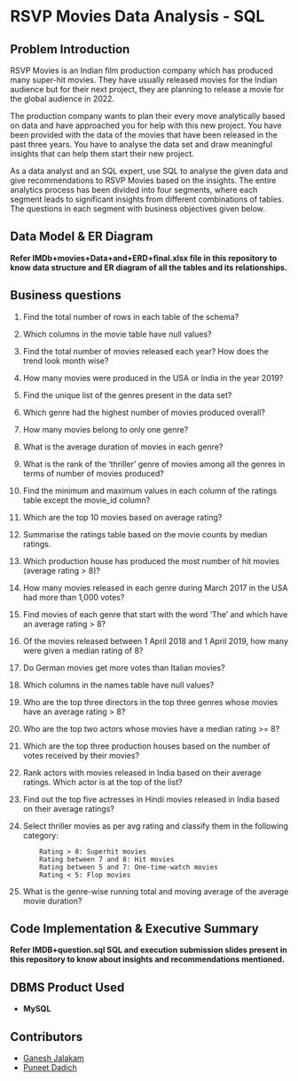 
# RSVP Movies Data Analysis - SQL

## Problem Introduction
RSVP Movies is an Indian film production company which has produced many super-hit movies. They have usually released movies for the Indian audience but for their next project, they are planning to release a movie for the global audience in 2022.

 

The production company wants to plan their every move analytically based on data and have approached you for help with this new project. You have been provided with the data of the movies that have been released in the past three years. You have to analyse the data set and draw meaningful insights that can help them start their new project. 

 

As a data analyst and an SQL expert, use SQL to analyse the given data and give recommendations to RSVP Movies based on the insights. The entire analytics process has been divided into four segments, where each segment leads to significant insights from different combinations of tables. The questions in each segment with business objectives given below.

## Data Model & ER Diagram
**Refer IMDb+movies+Data+and+ERD+final.xlsx file in this repository to know data structure and ER diagram of all the tables and its relationships.**

## Business questions
1. Find the total number of rows in each table of the schema?
2. Which columns in the movie table have null values?
3. Find the total number of movies released each year? How does the trend look month wise?
4. How many movies were produced in the USA or India in the year 2019?
5. Find the unique list of the genres present in the data set?
6. Which genre had the highest number of movies produced overall?
7. How many movies belong to only one genre?
8. What is the average duration of movies in each genre?
9. What is the rank of the ‘thriller’ genre of movies among all the genres in terms of number of movies produced?
10. Find the minimum and maximum values in  each column of the ratings table except the movie_id column?
11. Which are the top 10 movies based on average rating?
12. Summarise the ratings table based on the movie counts by median ratings.
13. Which production house has produced the most number of hit movies (average rating > 8)?
14. How many movies released in each genre during March 2017 in the USA had more than 1,000 votes?
15. Find movies of each genre that start with the word ‘The’ and which have an average rating > 8?
16. Of the movies released between 1 April 2018 and 1 April 2019, how many were given a median rating of 8?
17. Do German movies get more votes than Italian movies?
18. Which columns in the names table have null values?
19. Who are the top three directors in the top three genres whose movies have an average rating > 8?
20. Who are the top two actors whose movies have a median rating >= 8?
21. Which are the top three production houses based on the number of votes received by their movies?
22. Rank actors with movies released in India based on their average ratings. Which actor is at the top of the list?
23. Find out the top five actresses in Hindi movies released in India based on their average ratings?
24. Select thriller movies as per avg rating and classify them in the following category: 

			Rating > 8: Superhit movies
			Rating between 7 and 8: Hit movies
			Rating between 5 and 7: One-time-watch movies
			Rating < 5: Flop movies
25. What is the genre-wise running total and moving average of the average movie duration?

## Code Implementation & Executive Summary
**Refer IMDB+question.sql SQL and execution submission slides present in this repository to know about insights and recommendations mentioned.**

## DBMS Product Used
- **MySQL**

## Contributors
- [Ganesh Jalakam](https://github.com/GaneshJalakam)
- [Puneet Dadich](https://github.com/Puneet192)
